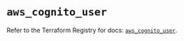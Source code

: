 # `aws_cognito_user`

Refer to the Terraform Registry for docs: [`aws_cognito_user`](https://registry.terraform.io/providers/hashicorp/aws/6.2.0/docs/resources/cognito_user).
